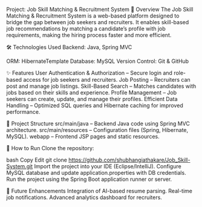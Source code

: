 Project: Job Skill Matching & Recruitment System
📖 Overview
The Job Skill Matching & Recruitment System is a web-based platform designed to bridge the gap between job seekers and recruiters. It enables skill-based job recommendations by matching a candidate’s profile with job requirements, making the hiring process faster and more efficient.

🛠 Technologies Used
Backend: Java, Spring MVC
 
ORM: HibernateTemplate
Database: MySQL
Version Control: Git & GitHub  

✨ Features
User Authentication & Authorization – Secure login and role-based access for job seekers and recruiters.
Job Posting – Recruiters can post and manage job listings.
Skill-Based Search – Matches candidates with jobs based on their skills and experience.
Profile Management – Job seekers can create, update, and manage their profiles.
Efficient Data Handling – Optimized SQL queries and Hibernate caching for improved performance.

📂 Project Structure
src/main/java – Backend Java code using Spring MVC architecture.
src/main/resources – Configuration files (Spring, Hibernate, MySQL).
webapp – Frontend JSP pages and static resources.

🚀 How to Run
Clone the repository:

bash
Copy
Edit
git clone https://github.com/shubhangiathakare/Job_Skill-System.git
Import the project into your IDE (Eclipse/IntelliJ).
Configure MySQL database and update application.properties with DB credentials.
Run the project using the Spring Boot application runner or server.

📌 Future Enhancements
Integration of AI-based resume parsing.
Real-time job notifications.
Advanced analytics dashboard for recruiters.
